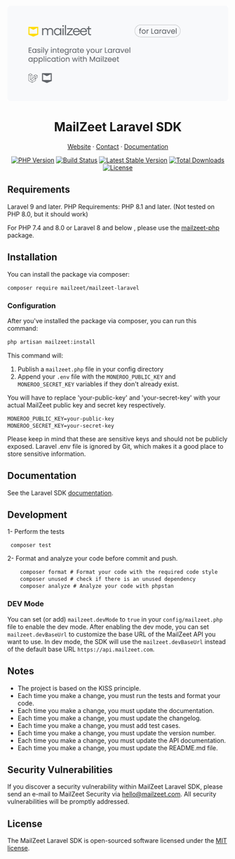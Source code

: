<div align="center">
<a href="https://mailzeet.com" title="MailZeet - Payment stack for Africa">
    <img src="/art/cover.png" alt="MailZeet website">
</a>

# MailZeet Laravel SDK

<!-- Nav header - Start -->

<a href="https://www.mailzeet.com/">Website</a>
·
<a href="https://www.mailzeet.com/contact">Contact</a>
·
<a href="https://docs.mailzeet.com/">Documentation</a>

<!-- Nav header - END -->

<!-- Badges - Start -->
[![PHP Version](https://img.shields.io/packagist/php-v/mailzeet/mailzeet-laravel.svg)](https://packagist.org/packages/mailzeet/mailzeet-laravel)
[![Build Status](https://github.com/mailzeet/mailzeet-laravel/actions/workflows/run-tests.yml/badge.svg?branch=main)](https://github.com/mailzeethq/mailzeet-laravel/actions?query=branch%3Amain)
[![Latest Stable Version](https://poser.pugx.org/mailzeethq/mailzeet-laravel/v/stable.svg)](https://packagist.org/packages/mailzeet/mailzeet-laravel)
[![Total Downloads](https://poser.pugx.org/mailzeet/mailzeet-laravel/downloads.svg)](https://packagist.org/packages/mailzeet/mailzeet-laravel)
[![License](https://poser.pugx.org/mailzeet/mailzeet-laravel/license.svg)](https://packagist.org/packages/mailzeet/mailzeet-laravel)
<!-- Badges - END -->

</div>

## Requirements
Laravel 9 and later.
PHP Requirements: PHP 8.1 and later. (Not tested on PHP 8.0, but it should work)

For PHP 7.4 and 8.0 or Laravel 8 and below , please use the [mailzeet-php](http://github.com/mailzeetHQ/mailzeet-php) package.

## Installation

You can install the package via composer:

```shell
composer require mailzeet/mailzeet-laravel
```

### Configuration

After you've installed the package via composer, you can run this command:

```bash
php artisan mailzeet:install
```

This command will:

1. Publish a `mailzeet.php` file in your config directory
2. Append your `.env` file with the `MONEROO_PUBLIC_KEY` and `MONEROO_SECRET_KEY` variables if they don't already exist.

You will have to replace 'your-public-key' and 'your-secret-key' with your actual MailZeet public key and secret key respectively.

```env
MONEROO_PUBLIC_KEY=your-public-key
MONEROO_SECRET_KEY=your-secret-key
```

Please keep in mind that these are sensitive keys and should not be publicly exposed.
Laravel .env file is ignored by Git, which makes it a good place to store sensitive information.


## Documentation

See the Laravel SDK [documentation](https://docs.mailzeet.com/).

## Development

1- Perform the tests
```shell
 composer test
```
2- Format and analyze your code before commit and push.
```shell
    composer format # Format your code with the required code style
    composer unused # check if there is an unused dependency
    composer analyze # Analyze your code with phpstan
```

### DEV Mode
You can set (or add) `mailzeet.devMode` to `true` in your `config/mailzeet.php` file to enable the dev mode.
After enabling the dev mode, you can set `mailzeet.devBaseUrl` to customize the base URL of the MailZeet API you want to use.
In dev mode, the SDK will use the `mailzeet.devBaseUrl` instead of the default base URL `https://api.mailzeet.com`.

## Notes
- The project is based on the KISS principle.
- Each time you make a change, you must run the tests and format your code.
- Each time you make a change, you must update the documentation.
- Each time you make a change, you must update the changelog.
- Each time you make a change, you must add test cases.
- Each time you make a change, you must update the version number.
- Each time you make a change, you must update the API documentation.
- Each time you make a change, you must update the README.md file.

## Security Vulnerabilities

If you discover a security vulnerability within MailZeet Laravel SDK, please send an e-mail to MailZeet Security via [hello@mailzeet.com](mailto:security@mailzeet.com). All security vulnerabilities will be promptly addressed.

## License

The MailZeet Laravel SDK is open-sourced software licensed under the [MIT license](LICENSE.md).
